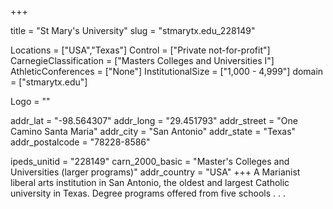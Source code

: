 
+++

title = "St Mary's University"
slug = "stmarytx.edu_228149"

Locations = ["USA","Texas"]
Control = ["Private not-for-profit"]
CarnegieClassification = ["Masters Colleges and Universities I"]
AthleticConferences = ["None"]
InstitutionalSize = ["1,000 - 4,999"]
domain = ["stmarytx.edu"]

Logo = ""

addr_lat = "-98.564307"
addr_long = "29.451793"
addr_street = "One Camino Santa Maria"
addr_city = "San Antonio"
addr_state = "Texas"
addr_postalcode = "78228-8586"

ipeds_unitid = "228149"
carn_2000_basic = "Master's Colleges and Universities (larger programs)"
addr_country = "USA"
+++
    A Marianist liberal arts institution in San Antonio, the oldest and largest Catholic university in Texas. Degree programs offered from five schools . . .
